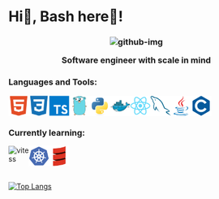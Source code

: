 <h1>Hi👋, Bash here🤘!</h2>

<h3 align='center'>

![github-img](https://user-images.githubusercontent.com/48317892/178595253-9361be07-cf41-4b80-a5c3-fe5e6f05dc30.gif)

Software engineer with scale in mind

</h3>

<h3>Languages and Tools:</h3>

<div style='display: flex;'>

<img src='https://raw.githubusercontent.com/devicons/devicon/master/icons/html5/html5-plain.svg' alt='html5' width='40' height='40'/>

<img src='https://raw.githubusercontent.com/devicons/devicon/master/icons/css3/css3-plain.svg' alt='css3' width='40' height='40'/>

<img src='https://raw.githubusercontent.com/devicons/devicon/master/icons/typescript/typescript-original.svg' alt='typescript' width='40' height='40'/>

<img src='https://raw.githubusercontent.com/devicons/devicon/master/icons/go/go-original.svg' alt='go' width='40' height='40'/>

<img src='https://raw.githubusercontent.com/devicons/devicon/master/icons/python/python-original.svg' alt='python' width='40' height='40'/>

<img src='https://raw.githubusercontent.com/devicons/devicon/master/icons/docker/docker-original.svg' alt='docker' width='40' height='40'/>

<img src='https://raw.githubusercontent.com/devicons/devicon/master/icons/react/react-original.svg' alt='react' width='40' height='40'/>

<img src='https://raw.githubusercontent.com/devicons/devicon/master/icons/mysql/mysql-plain.svg' alt='mysql' width='40' height='40'/>

<img src='https://raw.githubusercontent.com/devicons/devicon/master/icons/java/java-original.svg' alt='java' width='40' height='40'/>

<img src='https://raw.githubusercontent.com/devicons/devicon/master/icons/c/c-plain.svg' alt='c' width='40' height='40'/>

</div>

<h3>Currently learning:</h3>

<div style='display: flex;'>

<img src='https://vitess.io/img/logos/vitess.png' alt='vitess' width='40' height='40'/>

<img src='https://raw.githubusercontent.com/devicons/devicon/master/icons/kubernetes/kubernetes-plain.svg' alt='kubernetes' width='40' height='40'/>

<img src='https://raw.githubusercontent.com/devicons/devicon/master/icons/scala/scala-original.svg' alt='scala' width='40' height='40'/>

</div>

<br/>

[![Top Langs](https://github-readme-stats.vercel.app/api/top-langs/?username=Astro-Ton618)](https://github.com/Astro-Ton618)
